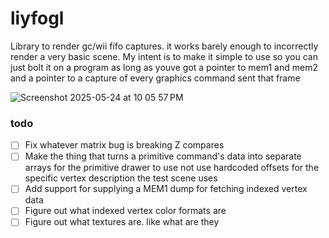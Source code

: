# liyfogl
Library to render gc/wii fifo captures. it works barely enough to incorrectly render a very basic scene. My intent is to make it simple to use so you can just bolt it on a program as long as youve got a pointer to mem1 and mem2 and a pointer to a capture of every graphics command sent that frame

![Screenshot 2025-05-24 at 10 05 57 PM](https://github.com/user-attachments/assets/0b3df145-1d9f-49dc-aaf1-49efcbfbf98f)
### todo
* [ ] Fix whatever matrix bug is breaking Z compares
* [ ] Make the thing that turns a primitive command's data into separate arrays for the primitive drawer to use not use hardcoded offsets for the specific vertex description the test scene uses
* [ ] Add support for supplying a MEM1 dump for fetching indexed vertex data
* [ ] Figure out what indexed vertex color formats are
* [ ] Figure out what textures are. like what are they
